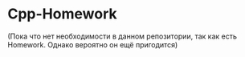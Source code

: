 # Cpp-Homework
(Пока что нет необходимости в данном репозитории, так как есть Homework. Однако вероятно он ещё пригодится)
